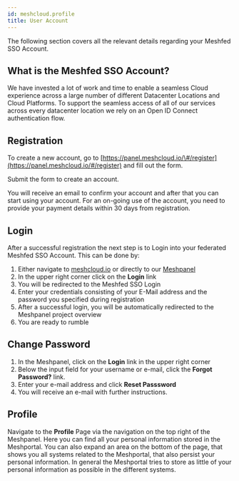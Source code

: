 ```yaml
---
id: meshcloud.profile
title: User Account
---
```

The following section covers all the relevant details regarding your Meshfed SSO Account.

## What is the Meshfed SSO Account?

We have invested a lot of work and time to enable a seamless Cloud experience across a large number of different Datacenter Locations and Cloud Platforms. To support the seamless access of all of our services across every datacenter location we rely on an Open ID Connect authentication flow.

## Registration

To create a new account, go to [https://panel.meshcloud.io/\#/register](https://panel.meshcloud.io/#/register) and fill out the form.

Submit the form to create an account.

You will receive an email to confirm your account and after that you can start using your account. For an on-going use of the account, you need to provide your payment details within 30 days from registration.

## Login

After a successful registration the next step is to Login into your federated Meshfed SSO Account. This can be done by:

1. Either navigate to [meshcloud.io](https://www.meshcloud.io) or directly to our [Meshpanel](https://panel.meshcloud.io)
2. In the upper right corner click on the **Login** link
3. You will be redirected to the Meshfed SSO Login
4. Enter your credentials consisting of your E-Mail address and the password you specified during registration
5. After a successful login, you will be automatically redirected to the Meshpanel project overview
6. You are ready to rumble

## Change Password

1. In the Meshpanel, click on the **Login** link in the upper right corner
2. Below the input field for your username or e-mail, click the **Forgot Password?** link.
3. Enter your e-mail address and click **Reset Passsword**
4. You will receive an e-mail with further instructions.

## Profile

Navigate to the **Profile** Page via the navigation on the top right of the Meshpanel. Here you can find all your personal information stored in the Meshportal. You can also expand an area on the bottom of the page, that shows you all systems related to the Meshportal, that also persist your personal information. In general the Meshportal tries to store as little of your personal information as possible in the different systems.
